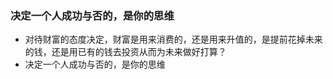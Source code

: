 ### 决定一个人成功与否的，是你的思维 
- 对待财富的态度决定，财富是用来消费的，还是用来升值的，是提前花掉未来的钱，还是用已有的钱去投资从而为未来做好打算？
- 决定一个人成功与否的，是你的思维 
